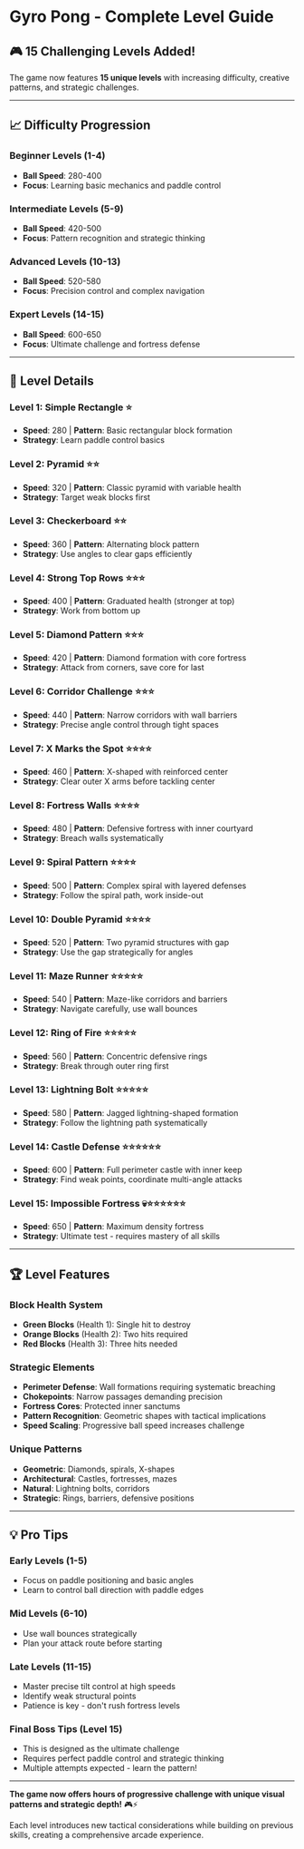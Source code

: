 # Gyro Pong - Complete Level Guide

## 🎮 **15 Challenging Levels Added!**

The game now features **15 unique levels** with increasing difficulty, creative patterns, and strategic challenges.

---

## **📈 Difficulty Progression**

### **Beginner Levels (1-4)**
- **Ball Speed**: 280-400
- **Focus**: Learning basic mechanics and paddle control

### **Intermediate Levels (5-9)**  
- **Ball Speed**: 420-500
- **Focus**: Pattern recognition and strategic thinking

### **Advanced Levels (10-13)**
- **Ball Speed**: 520-580
- **Focus**: Precision control and complex navigation

### **Expert Levels (14-15)**
- **Ball Speed**: 600-650
- **Focus**: Ultimate challenge and fortress defense

---

## **🎯 Level Details**

### **Level 1: Simple Rectangle** ⭐
- **Speed**: 280 | **Pattern**: Basic rectangular block formation
- **Strategy**: Learn paddle control basics

### **Level 2: Pyramid** ⭐⭐
- **Speed**: 320 | **Pattern**: Classic pyramid with variable health
- **Strategy**: Target weak blocks first

### **Level 3: Checkerboard** ⭐⭐
- **Speed**: 360 | **Pattern**: Alternating block pattern
- **Strategy**: Use angles to clear gaps efficiently

### **Level 4: Strong Top Rows** ⭐⭐⭐
- **Speed**: 400 | **Pattern**: Graduated health (stronger at top)
- **Strategy**: Work from bottom up

### **Level 5: Diamond Pattern** ⭐⭐⭐
- **Speed**: 420 | **Pattern**: Diamond formation with core fortress
- **Strategy**: Attack from corners, save core for last

### **Level 6: Corridor Challenge** ⭐⭐⭐
- **Speed**: 440 | **Pattern**: Narrow corridors with wall barriers
- **Strategy**: Precise angle control through tight spaces

### **Level 7: X Marks the Spot** ⭐⭐⭐⭐
- **Speed**: 460 | **Pattern**: X-shaped with reinforced center
- **Strategy**: Clear outer X arms before tackling center

### **Level 8: Fortress Walls** ⭐⭐⭐⭐
- **Speed**: 480 | **Pattern**: Defensive fortress with inner courtyard
- **Strategy**: Breach walls systematically

### **Level 9: Spiral Pattern** ⭐⭐⭐⭐
- **Speed**: 500 | **Pattern**: Complex spiral with layered defenses
- **Strategy**: Follow the spiral path, work inside-out

### **Level 10: Double Pyramid** ⭐⭐⭐⭐
- **Speed**: 520 | **Pattern**: Two pyramid structures with gap
- **Strategy**: Use the gap strategically for angles

### **Level 11: Maze Runner** ⭐⭐⭐⭐⭐
- **Speed**: 540 | **Pattern**: Maze-like corridors and barriers
- **Strategy**: Navigate carefully, use wall bounces

### **Level 12: Ring of Fire** ⭐⭐⭐⭐⭐
- **Speed**: 560 | **Pattern**: Concentric defensive rings
- **Strategy**: Break through outer ring first

### **Level 13: Lightning Bolt** ⭐⭐⭐⭐⭐
- **Speed**: 580 | **Pattern**: Jagged lightning-shaped formation
- **Strategy**: Follow the lightning path systematically

### **Level 14: Castle Defense** ⭐⭐⭐⭐⭐⭐
- **Speed**: 600 | **Pattern**: Full perimeter castle with inner keep
- **Strategy**: Find weak points, coordinate multi-angle attacks

### **Level 15: Impossible Fortress** 💀⭐⭐⭐⭐⭐⭐
- **Speed**: 650 | **Pattern**: Maximum density fortress
- **Strategy**: Ultimate test - requires mastery of all skills

---

## **🏆 Level Features**

### **Block Health System**
- **Green Blocks** (Health 1): Single hit to destroy
- **Orange Blocks** (Health 2): Two hits required  
- **Red Blocks** (Health 3): Three hits needed

### **Strategic Elements**
- **Perimeter Defense**: Wall formations requiring systematic breaching
- **Chokepoints**: Narrow passages demanding precision
- **Fortress Cores**: Protected inner sanctums
- **Pattern Recognition**: Geometric shapes with tactical implications
- **Speed Scaling**: Progressive ball speed increases challenge

### **Unique Patterns**
- **Geometric**: Diamonds, spirals, X-shapes
- **Architectural**: Castles, fortresses, mazes
- **Natural**: Lightning bolts, corridors
- **Strategic**: Rings, barriers, defensive positions

---

## **💡 Pro Tips**

### **Early Levels (1-5)**
- Focus on paddle positioning and basic angles
- Learn to control ball direction with paddle edges

### **Mid Levels (6-10)**
- Use wall bounces strategically
- Plan your attack route before starting

### **Late Levels (11-15)**  
- Master precise tilt control at high speeds
- Identify weak structural points
- Patience is key - don't rush fortress levels

### **Final Boss Tips (Level 15)**
- This is designed as the ultimate challenge
- Requires perfect paddle control and strategic thinking
- Multiple attempts expected - learn the pattern!

---

**The game now offers hours of progressive challenge with unique visual patterns and strategic depth!** 🎮⚡

Each level introduces new tactical considerations while building on previous skills, creating a comprehensive arcade experience.